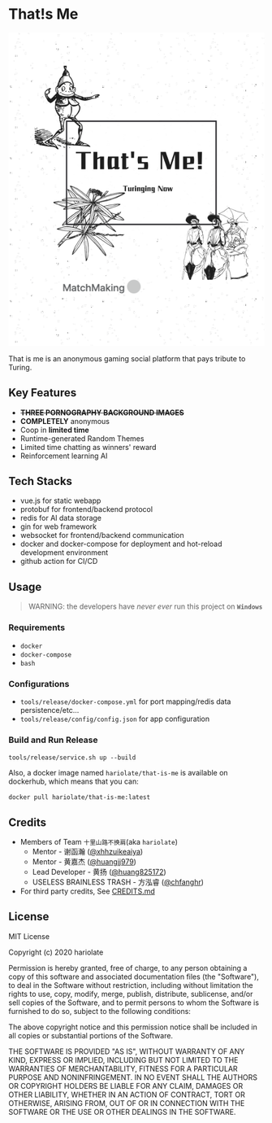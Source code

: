 # That!s Me 
![intro](docs/intro.png)

That is me is an anonymous gaming social platform that pays tribute to Turing.

## Key Features
* ~~**THREE PORNOGRAPHY BACKGROUND IMAGES**~~ 
* **COMPLETELY** anonymous
* Coop in **limited time**
* Runtime-generated Random Themes
* Limited time chatting as winners' reward
* Reinforcement learning AI

## Tech Stacks
* vue.js for static webapp
* protobuf for frontend/backend protocol
* redis for AI data storage
* gin for web framework
* websocket for frontend/backend communication
* docker and docker-compose for deployment and hot-reload development environment
* github action for CI/CD

## Usage
> WARNING: the developers have *never ever* run this project on **`Windows`**
### Requirements
* `docker` 
* `docker-compose`
* `bash`
### Configurations
* `tools/release/docker-compose.yml` for port mapping/redis data persistence/etc... 
* `tools/release/config/config.json` for app configuration
### Build and Run Release
```shell script
tools/release/service.sh up --build
```
Also, a docker image named `hariolate/that-is-me` is available on dockerhub, which means that you can:
```shell script
docker pull hariolate/that-is-me:latest
```

## Credits 
* Members of Team `十里山路不换肩`(aka `hariolate`) 
    * Mentor - 谢函瀚 ([@xhhzuikeaiya](https://github.com/xhhzuikeaiya)) <br>
    * Mentor - 黄嘉杰 ([@huangjj979](https://github.com/huangjj979)) <br>
    * Lead Developer - 黄扬 ([@huang825172](https://github.com/huang825172)) <br>
    * USELESS BRAINLESS TRASH - 方泓睿 ([@chfanghr](https://github.com/chfanghr)) <br>
* For third party credits, See [CREDITS.md](CREDITS.md)

## License
MIT License

Copyright (c) 2020 hariolate

Permission is hereby granted, free of charge, to any person obtaining a copy
of this software and associated documentation files (the "Software"), to deal
in the Software without restriction, including without limitation the rights
to use, copy, modify, merge, publish, distribute, sublicense, and/or sell
copies of the Software, and to permit persons to whom the Software is
furnished to do so, subject to the following conditions:

The above copyright notice and this permission notice shall be included in all
copies or substantial portions of the Software.

THE SOFTWARE IS PROVIDED "AS IS", WITHOUT WARRANTY OF ANY KIND, EXPRESS OR
IMPLIED, INCLUDING BUT NOT LIMITED TO THE WARRANTIES OF MERCHANTABILITY,
FITNESS FOR A PARTICULAR PURPOSE AND NONINFRINGEMENT. IN NO EVENT SHALL THE
AUTHORS OR COPYRIGHT HOLDERS BE LIABLE FOR ANY CLAIM, DAMAGES OR OTHER
LIABILITY, WHETHER IN AN ACTION OF CONTRACT, TORT OR OTHERWISE, ARISING FROM,
OUT OF OR IN CONNECTION WITH THE SOFTWARE OR THE USE OR OTHER DEALINGS IN THE
SOFTWARE.

 